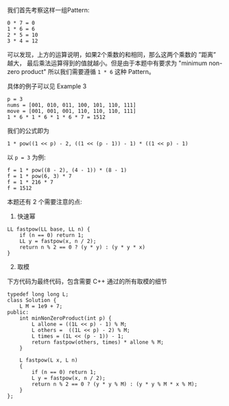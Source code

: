 我们首先考察这样一组Pattern:
```
0 * 7 = 0
1 * 6 = 6
2 * 5 = 10
3 * 4 = 12
```
可以发现，上方的运算说明，如果2个乘数的和相同，那么这两个乘数的 ”距离” 越大，
最后乘法运算得到的值就越小。但是由于本题中有要求为 "minimum non-zero product"
所以我们需要遵循 `1 * 6` 这种 Pattern。

具体的例子可以见 Example 3
```
p = 3
nums = [001, 010, 011, 100, 101, 110, 111]
move = [001, 001, 001, 110, 110, 110, 111]
1 * 6 * 1 * 6 * 1 * 6 * 7 = 1512
```

我们的公式即为

`1 * pow((1 << p) - 2, ((1 << (p - 1)) - 1) * ((1 << p) - 1)`

以 `p = 3` 为例:

```
f = 1 * pow((8 - 2), (4 - 1)) * (8 - 1)
f = 1 * pow(6, 3) * 7
f = 1 * 216 * 7
f = 1512
```

本题还有 2 个需要注意的点:

1. 快速幂
```
LL fastpow(LL base, LL n) {
    if (n == 0) return 1;
    LL y = fastpow(x, n / 2);
    return n % 2 == 0 ? (y * y) : (y * y * x)
}
```

2. 取模

下方代码为最终代码，包含需要 C++ 通过的所有取模的细节
```
typedef long long L;
class Solution {
    L M = 1e9 + 7;
public:
    int minNonZeroProduct(int p) {
        L allone = ((1L << p) - 1) % M;
        L others =  ((1L << p) - 2) % M;
        L times = (1L << (p - 1)) - 1;
        return fastpow(others, times) * allone % M;
    }
    
    L fastpow(L x, L n) 
    {
        if (n == 0) return 1;
        L y = fastpow(x, n / 2);
        return n % 2 == 0 ? (y * y % M) : (y * y % M * x % M);
    }   
};
```
